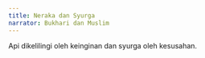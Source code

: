 ```yaml
---
title: Neraka dan Syurga
narrator: Bukhari dan Muslim
---
```


Api dikelilingi oleh keinginan dan syurga oleh kesusahan.
